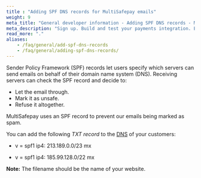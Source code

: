 ```yaml
---
title : "Adding SPF DNS records for MultiSafepay emails"
weight: 9
meta_title: "General developer information - Adding SPF DNS records - MultiSafepay Docs"
meta_description: "Sign up. Build and test your payments integration. Explore our products and services. Use our API Reference, SDKs, and wrappers. Get support."
read_more: "."
aliases:
    - /faq/general/add-spf-dns-records
    - /faq/general/adding-spf-dns-records/
---
```


Sender Policy Framework (SPF) records let users specify which servers can send emails on behalf of their domain name system (DNS). Receiving servers can check the SPF record and decide to:

- Let the email through.
- Mark it as unsafe.
- Refuse it altogether.

MultiSafepay uses an SPF record to prevent our emails being marked as spam.

You can add the following _TXT record_ to the [DNS](https://nl.wikipedia.org/wiki/Domain_Name_System) of your customers:

- v = spf1 ip4: 213.189.0.0/23 mx

- v = spf1 ip4: 185.99.128.0/22 mx

**Note:** The filename should be the name of your website.
